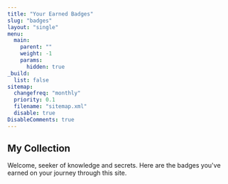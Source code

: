 ```yaml
---
title: "Your Earned Badges"
slug: "badges"
layout: "single"
menu:
  main:
    parent: ""
    weight: -1
    params:
      hidden: true
_build:
  list: false
sitemap:
  changefreq: "monthly"
  priority: 0.1
  filename: "sitemap.xml"
  disable: true
DisableComments: true
---
```


## My Collection

Welcome, seeker of knowledge and secrets. Here are the badges you've earned on your journey through this site.

<div id="badge-container" style="display: flex; flex-wrap: wrap; gap: 20px; margin-top: 20px;">
  <!-- Badges will be dynamically inserted here by JavaScript -->
</div>

<style>
.badge {
  border: 1px solid #ccc;
  border-radius: 8px;
  padding: 15px;
  width: 200px;
  text-align: center;
  background-color: #f9f9f9;
  transition: transform 0.2s;
}
.badge:hover {
  transform: translateY(-5px);
}
.badge.earned {
  border-color: #28a745;
  background-color: #e9f5ec;
}
.badge-icon {
  font-size: 48px;
}
.badge h3 {
  margin: 10px 0 5px 0;
  font-size: 1.1em;
}
.badge p {
  font-size: 0.9em;
  color: #555;
}
.dark .badge {
    background-color: #2d2d2d;
    border-color: #444;
    color: #f1f1f1;
}
.dark .badge.earned {
    background-color: #1e3a2e;
    border-color: #28a745;
    color: #f1f1f1;
}
.dark .badge p {
    color: #ccc;
}
</style>

<script>
// This script will run on the badges page to display the earned badges.
document.addEventListener('DOMContentLoaded', function() {
    // Wait for badges.js to load and expose the badges
    function displayBadges() {
        console.log('Checking for window.badger...', !!window.badger);
        console.log('localStorage available:', typeof(Storage) !== "undefined");
        console.log('Raw localStorage userBadges:', localStorage.getItem('userBadges'));
        
        if (!window.badger || !window.badger.getAllBadges) {
            // Give up after 50 attempts (5 seconds) to prevent infinite loop
            if (!displayBadges.attempts) displayBadges.attempts = 0;
            displayBadges.attempts++;
            
            if (displayBadges.attempts > 50) {
                console.error('Failed to load badges.js after 5 seconds');
                document.getElementById('badge-container').innerHTML = '<p>Error: Badge system failed to load.</p>';
                return;
            }
            
            console.log('Waiting for badges.js to load...');
            setTimeout(displayBadges, 100);
            return;
        }

        const allBadges = window.badger.getAllBadges();
        const earnedBadges = JSON.parse(localStorage.getItem('userBadges') || '[]');
        const container = document.getElementById('badge-container');

        console.log('Earned badges:', earnedBadges);
        console.log('Total badges:', allBadges.length);

        if (allBadges.length === 0) {
            container.innerHTML = '<p>Loading badges...</p>';
            return;
        }

        allBadges.forEach(badge => {
            const isEarned = earnedBadges.includes(badge.id);
            const badgeElement = document.createElement('div');
            badgeElement.className = 'badge' + (isEarned ? ' earned' : '');
            badgeElement.innerHTML = `
                <div class="badge-icon">${badge.icon}</div>
                <h3>${badge.name}</h3>
                <p>${badge.description}</p>
                <small style="opacity: 0.7;">${isEarned ? 'Earned!' : 'Not earned yet'}</small>
            `;
            container.appendChild(badgeElement);
        });
    }

    displayBadges();
});
</script>
